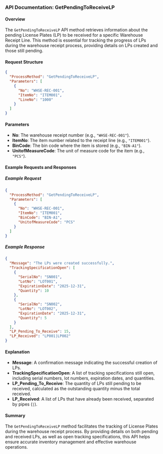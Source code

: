 ### API Documentation: GetPendingToReceiveLP

#### Overview
The `GetPendingToReceiveLP` API method retrieves information about the pending License Plates (LP) to be received for a specific Warehouse Receipt Line. This method is essential for tracking the progress of LPs during the warehouse receipt process, providing details on LPs created and those still pending.

#### Request Structure
```json
{
  "ProcessMethod": "GetPendingToReceiveLP",
  "Parameters": [
    {
      "No": "WHSE-REC-001",
      "ItemNo": "ITEM001",
      "LineNo": "1000"
    }
  ]
}
```

#### Parameters
- **No**: The warehouse receipt number (e.g., `"WHSE-REC-001"`).
- **ItemNo**: The item number related to the receipt line (e.g., `"ITEM001"`).
- **BinCode**: The bin code where the item is stored (e.g., `"BIN-A1"`).
- **UnitofMeasureCode**: The unit of measure code for the item (e.g., `"PCS"`).

#### Example Requests and Responses

##### Example Request
```json
{
  "ProcessMethod": "GetPendingToReceiveLP",
  "Parameters": [
    {
      "No": "WHSE-REC-001",
      "ItemNo": "ITEM001",
      "BinCode": "BIN-A1",
      "UnitofMeasureCode": "PCS"
    }
  ]
}
```

##### Example Response
```json
{
  "Message": "The LPs were created successfully.",
  "TrackingSpecificationOpen": [
    {
      "SerialNo": "SN001",
      "LotNo": "LOT001",
      "ExpirationDate": "2025-12-31",
      "Quantity": 10
    },
    {
      "SerialNo": "SN002",
      "LotNo": "LOT002",
      "ExpirationDate": "2025-12-31",
      "Quantity": 5
    }
  ],
  "LP_Pending_To_Receive": 15,
  "LP_Received": "LP001|LP002"
}
```

#### Explanation
- **Message**: A confirmation message indicating the successful creation of LPs.
- **TrackingSpecificationOpen**: A list of tracking specifications still open, including serial numbers, lot numbers, expiration dates, and quantities.
- **LP_Pending_To_Receive**: The quantity of LPs still pending to be received, calculated as the outstanding quantity minus the total received.
- **LP_Received**: A list of LPs that have already been received, separated by pipes (`|`).

#### Summary
The `GetPendingToReceiveLP` method facilitates the tracking of License Plates during the warehouse receipt process. By providing details on both pending and received LPs, as well as open tracking specifications, this API helps ensure accurate inventory management and effective warehouse operations.